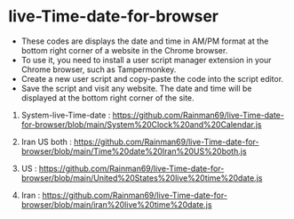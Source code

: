 # live-Time-date-for-browser


   - These codes are displays the date and time in AM/PM format at the bottom right corner of a website in the Chrome browser.
   - To use it, you need to install a user script manager extension in your Chrome browser, such as Tampermonkey.
   - Create a new user script and copy-paste the code into the script editor.
   - Save the script and visit any website. The date and time will be displayed at the bottom right corner of the site.


1. System-live-Time-date :
https://github.com/Rainman69/live-Time-date-for-browser/blob/main/System%20Clock%20and%20Calendar.js

3. Iran US both :
https://github.com/Rainman69/live-Time-date-for-browser/blob/main/Time%20date%20Iran%20US%20both.js

3. US :
https://github.com/Rainman69/live-Time-date-for-browser/blob/main/United%20States%20live%20time%20date.js

4. Iran :
https://github.com/Rainman69/live-Time-date-for-browser/blob/main/iran%20live%20time%20date.js

